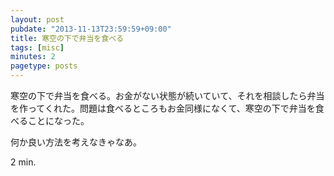 ```yaml
---
layout: post
pubdate: "2013-11-13T23:59:59+09:00"
title: 寒空の下で弁当を食べる
tags: [misc]
minutes: 2
pagetype: posts
---
```

寒空の下で弁当を食べる。お金がない状態が続いていて、それを相談したら弁当を作ってくれた。問題は食べるところもお金同様になくて、寒空の下で弁当を食べることになった。

何か良い方法を考えなきゃなあ。

2 min.
